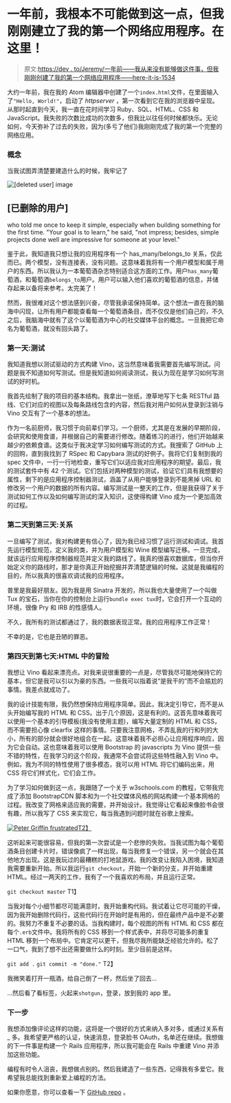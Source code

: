 # 一年前，我根本不可能做到这一点，但我刚刚建立了我的第一个网络应用程序。在这里！

> 原文:[https://dev . to/Jeremy/一年前——我从来没有能够做这件事，但我刚刚创建了我的第一个网络应用程序——here-it-is-1534](https://dev.to/jeremy/a-year-ago-i-never-would-have-been-able-to-do-this-but-i-just-built-my-first-web-app-here-it-is-1534)

大约一年前，我在我的 Atom 编辑器中创建了一个`index.html`文件，在里面输入了`"Hello, World!"`，启动了 *httpserver* ，第一次看到它在我的浏览器中呈现。从那时起直到今天，我一直在花时间学习 Ruby、SQL、HTML、CSS 和 JavaScript。我失败的次数比成功的次数多，但我比以往任何时候都快乐。无论如何，今天弥补了过去的失败，因为(多亏了他们)我刚刚完成了我的第一个完整的网络应用。

### 概念

当我试图弄清楚要建造什么的时候，我牢记了

![[deleted user] image](../Images/56fbc1337a9836e0802365a3a3022a53.png)

## [已删除的用户]

who told me once to keep it simple, especially when building something for the first time. "Your goal is to learn," he said, "not impress; besides, simple projects done well are impressive for someone at your level."

鉴于此，我知道我只想让我的应用程序有一个 has_many/belongs_to 关系，仅此而已。两个模型，没有连接表，没有问题。这意味着我将有一个用户模型和属于用户的东西。所以我认为一本葡萄酒杂志特别适合这方面的工作。用户`has_many`葡萄酒，和葡萄酒`belongs_to`用户。用户可以输入他们喜欢的葡萄酒的信息，并储存起来以备将来参考。太完美了！

然而，我很难对这个想法感到兴奋，尽管我承诺保持简单。这个想法一直在我的脑海中闪现，让所有用户都能查看每一个葡萄酒条目，而不仅仅是他们自己的，不久之后，我脑海中就有了这个以葡萄酒为中心的社交媒体平台的概念。一旦我把它命名为葡萄酒，就没有回头路了。

### 第一天:测试

我知道我想以测试驱动的方式构建 Vino，这当然意味着我需要首先编写测试。问题是我不知道如何写测试。但是我知道如何阅读测试，我认为现在是学习如何写测试的好时机。

我首先绘制了我的项目的基本结构。我拿出一张纸，潦草地写下七条 RESTful 路线、它们对应的视图以及每条路线包含的内容，然后我对用户如何从登录到注销与 Vino 交互有了一个基本的想法。

作为一名前厨师，我习惯于向前辈们学习。一个厨师，尤其是在发展的早期阶段，会研究和使用食谱，并根据自己的需要进行修改。随着练习的进行，他们开始越来越少的依赖食谱。这类似于我决定学习如何编写测试的方式。我搜索了 GitHub 上的回购，直到我找到了 RSpec 和 Capybara 测试的好例子。我将它们复制到我的 spec 文件中，一行一行地检查，重写它们以适应我对应用程序的期望。最后，我的测试套件中有 42 个测试。它们包括对两种模型的测试，验证它们具有我想要的属性，剩下的是应用程序控制器测试，涵盖了从用户能够登录到不能黑掉 URL 和修改另一个用户的数据的所有内容。编写测试是一整天的工作，但是我获得了关于测试如何工作以及如何编写测试的深入知识，这使得构建 Vino 成为一个更加高效的过程。

### 第二天到第三天:关系

一旦编写了测试，我对构建更有信心了，因为我已经习惯了运行测试和调试。我首先运行模型规范，定义我的类，并为用户模型和 Wine 模型编写迁移。一旦完成，就该运行应用程序控制器规范并定义我的路线了。我真的很喜欢数据库，但当你开始定义你的路线时，那才是你真正开始挖掘并弄清楚逻辑的时候。这就是我编程的目的，所以我真的很喜欢调试我的应用程序。

普里是我最好朋友。因为我是用 Sinatra 开发的，所以我也大量使用了一个叫做 Tux 的宝石，当你在你的控制台上运行`bundle exec tux`时，它会打开一个互动的环境，很像 Pry 和 IRB 的性感情人。

不久，我所有的测试都通过了，我的数据表现正常。我的应用程序工作正常！

不幸的是，它也是丑陋的罪恶。

### 第四天到第七天:HTML 中的冒险

我想让 Vino 看起来漂亮点。对我来说很重要的一点是，尽管我尽可能地保持它的基本，但它是我可以引以为豪的东西。一些我可以指着说“是我干的”而不会尴尬的事情。我差点就成功了。

我的设计技能有限，我仍然想保持应用程序简单。因此，我决定引导它，而不是从头开始编写我的 HTML 和 CSS。出于几个原因，这是有利的。这首先意味着我可以使用一个基本的引导模板(我没有使用主题)，编写大量定制的 HTML 和 CSS，而不需要担心像 clearfix 这样的事情。只要我注意网格，不弄乱我的行和列的大小，所有的部分就会很好地组合在一起。这意味着我不必担心让应用程序响应，因为它会自动。这也意味着我可以使用 Bootstrap 的 javascripts 为 Vino 提供一些不错的特性，在我学习的这个阶段，我通常不会尝试将这些特性融入到 Vino 中。例如，我为不同的特性使用了很多模态，我可以用 HTML 将它们编码出来，用 CSS 将它们样式化，它们会工作。

为了学习如何做到这一点，我跟随了一个关于 w3schools.com 的教程，它带我完成了添加 BootstrapCDN 脚本和为一个社交媒体风格的网站构建一个基本网格的过程。我改变了网格来适应我的需要，并开始设计。我觉得让它看起来像脸书会很有趣，所以我写了 CSS 来实现它，每当我遇到问题时就在谷歌上搜索。

[![Peter Griffin frustrated](../Images/a8913340946bad0fbac4cd6d68fc8047.png)T2】](https://i.giphy.com/media/5pxnxdzdZfXFK/giphy.gif)

这听起来可能很容易，但我的第一次尝试是一个悲惨的失败。当我试图为每个葡萄酒条目创建卡片时，错误像疯了一样出现，每当我修复一个错误，另一个就会在其他地方出现。这是我玩过的最糟糕的打地鼠游戏。我的改变让我陷入困境，我知道我需要重新开始。所以我运行`git checkout`，开始一个新的分支，并开始重建 HTML。经过一两天的工作，我有了一个我喜欢的布局，并且运行正常。

`git checkout master`
T1】

当我对每个小细节都尽可能满意时，我开始重构代码。我试着让它尽可能的干燥，因为我开始删除代码行，这些代码行在开始时是有用的，但在最终产品中是不必要的。我努力不重复不必要的话。当我构建时，每个视图的所有 HTML 和 CSS 都在每个`.erb`文件中。我将所有的 CSS 移到一个样式表中，并将尽可能多的重复 HTML 移到一个布局中。它肯定可以更干，但我尽我所能缺乏经验允许的。松了一口气，我到了想不出还需要做什么的时刻。至少目前是这样。

`git add .`
`git commit -m "done."`
T2】

我微笑着打开一瓶酒，给自己倒了一杯，然后坐了回去...

...然后看了看标签，火起来`shotgun`，登录，放到我的 app 里。

### 下一步

我想添加像评论这样的功能，这将是一个很好的方式来纳入多对多，或通过关系有 _ 多。我希望更严格的认证，快速消息，登录脸书 OAuth，名单还在继续。我想做的下一件事是构建一个 Rails 应用程序，所以我可能会在 Rails 中重建 Vino 并添加这些功能。

编程有时令人沮丧，我想做点别的。然后我建造了一些东西，记得我有多爱它。我希望我总能找到重新爱上编程的方法。

如果你愿意，你可以查看一下 [GitHub repo](https://github.com/JMSchuurmans/vino) 。
